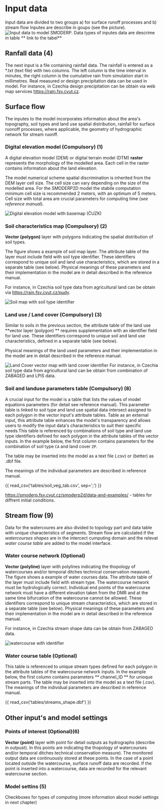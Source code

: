 # Input data
Input data are divided to two groups a) for surface runoff processes and b) stream flow
Inputes are describe in goups (see the picture).
![Input data to model SMODERP](./img/AG_model_face.png).
Data types of inputes data are descrime in table ** link to the tabel**

## Ranfall data (4)
The next input is a file containing rainfall data. The rainfall is entered as a *.txt (text file) with two columns. The left column is the time interval in minutes, the right column is the cumulative rain from simulation start in millimetres. Real measured or design precipitation data can be used in model.
For instance, in Czechia design precipitation can be obtain via web map services <https://rain.fsv.cvut.cz>.


## Surface flow

The inputes to the model incorporates information about the area's topography, soil types and
land use spatial distribution, rainfall for surface ruonoff processes, where applicable, the geometry of
hydrographic network for stream ruonff.


### Digital elevation model (Compulsory) (1)

A digital elevation model (DEM) or digital terrain model (DTM) **raster**
represents the morphology of the modelled area. Each cell in the raster contains 
information about the land elevation.

The model numerical scheme spatial discrimination is inherited from the DEM
layer cell size. The cell size can vary depending on the size of the modelled
area. For the SMODERP2D model the stabile computation  minimum cell size is recommended 2 meters, with an
optimum of 5 meters. Cell size with total area are crucial parameters for computing time (*see reference manual*).

![Digital elevation model with basemap (ČUZK)](./img/dem_byk.png)

### Soil characteristics map (Compulsory) (2)


**Vector (polygon)** layer with polygons indicating the spatial distribution of soil
types. 

The figure shows a example of soil map layer. The attribute table of the layer
must include field with soil type identifier. These identifiers correspond to
unique soil and land use characteristics, which are stored in a separate table (see below).
Physical meanings of these parameters and their implementation in the model are
in detail described in the reference manual.

For instance, in Czechia soil type data from agricultural land can be obtain
via <https://rain.fsv.cvut.cz/pudy>.

![Soil map with soil type identifier](./img/soil_map.png)


### Land use / Land cover (Compulsory) (3)

Similar to soils in the previous section, the attribute table of the land use
**vector layer (polygon) ** requires supplementation with an identifier field for land use.
These identifiers correspond to
unique soil and land use characteristics, defined in a separate table (see below).

Physical meanings of the land used parameters and their implementation in the
model are in detail described in the reference manual.

![Land Cover vector map with land cover identifier](./img/land_cover_byk.png)
For instance, in Czechia soil type data from agricultural land can be obtain
from combination of ZABAGED and LPIS data.


### Soil and landuse parameters table (Compulsory) (8)

A crucial input for the model is a table that lists the values of model equations parameters (for detail see reference manual). This parameter table is linked to soil type and land use spatial data intersect assigned to each polygon in the vector input's attribute tables. Table as an external input, this attribute table enhances the model's transparency and allows users to modify the input data's characteristics to suit their specific needs.This table is referenced by combinations of soil type and land use type identifiers defined for each polygon in the attribute tables of the vector inputs. In the example below, the first column contains parameters for the combination of soil type `CA` and land cover `ZP`.

The table may be inserted into the model as a text file (.csv) or (better) as .dbf file.  

The meanings of the individual parameters are described in reference manual.


{{ read_csv('tables/soil_veg_tab.csv', sep=';') }}

<https://smoderp.fsv.cvut.cz/smoderp2d/data-and-examples/> - tables for diffrent initial conditions.

## Stream flow (9)
Data for the watercoures are also divided to topology part and data table with unique characteristics of segments. Stream flow are calculated if the *watercourses shapes* are in the intercect cumputing domain and the relevat *water course table* are added to the model interface.

### Water course network (Optional)
**Vector (polyline)** layer with polylines indicating the thopology of watercourses and/or temporal ditches technical conservation measure).
The figure shows a example of water courses data. The attribute table of the layer
must include field with stream type. The watercourse network must be hydrologically correct. Individual end points of the watercourse network must have a different elevation taken from the DMR and at the same time bifurcation of the watercourse cannot be allowed.
These identifiers correspond to unique stream characteristics, which are stored in a separate table (see below).
Physical meanings of these parameters and their implementation in the model are
in detail described in the reference manual.

For instance, in Czechia stream shape data can be obtain from ZABAGED data.

![watercourse with identifier](./img/stream_data.png)

### Water course table (Optional)

This table is referenced to unique stream types defined for each polygon in the attribute tables of the watercourse network
inputs. In the example below, the first column contains parameters ** channel_ID ** for unioque stream parts.
The table may be inserted into the model as a text file (.csv).  
The meanings of the individual parameters are described in reference manual.

{{ read_csv('tables/streams_shape.dbf') }}
## Other input's and model settings
### Points of interest (Optional)(6)
**Vector (point)** layer with point for detail outputs as hydrographs (describe in outpust). In this points are indicating the thopology of watercourses and/or temporal ditches technical conservation measure).
The monitored output data are continuously stored at these points. In the case of a point located outside the watercourse, surface runoff data are recorded. If the point is inserted into a watercourse, data are recorded for the relevant watercourse section.

### Model settins (5)
Checkboxes for types of computing (more information about model settings in next chapter)
